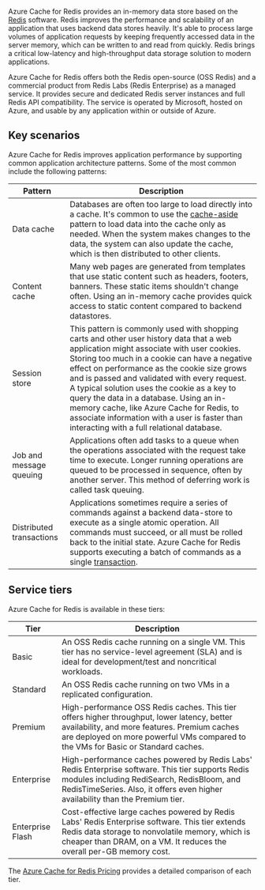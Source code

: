 
Azure Cache for Redis provides an in-memory data store based on the [Redis](https://redis.io/) software. Redis improves the performance and scalability of an application that uses backend data stores heavily. It's able to process large volumes of application requests by keeping frequently accessed data in the server memory, which can be written to and read from quickly. Redis brings a critical low-latency and high-throughput data storage solution to modern applications.

Azure Cache for Redis offers both the Redis open-source (OSS Redis) and a commercial product from Redis Labs (Redis Enterprise) as a managed service. It provides secure and dedicated Redis server instances and full Redis API compatibility. The service is operated by Microsoft, hosted on Azure, and usable by any application within or outside of Azure.

## Key scenarios

Azure Cache for Redis improves application performance by supporting common application architecture patterns. Some of the most common include the following patterns:

| Pattern | Description |
|--|--|
| Data cache | Databases are often too large to load directly into a cache. It's common to use the [cache-aside](https://learn.microsoft.com/en-us/azure/architecture/patterns/cache-aside) pattern to load data into the cache only as needed. When the system makes changes to the data, the system can also update the cache, which is then distributed to other clients. |
| Content cache | Many web pages are generated from templates that use static content such as headers, footers, banners. These static items shouldn't change often. Using an in-memory cache provides quick access to static content compared to backend datastores. |
| Session store | This pattern is commonly used with shopping carts and other user history data that a web application might associate with user cookies. Storing too much in a cookie can have a negative effect on performance as the cookie size grows and is passed and validated with every request. A typical solution uses the cookie as a key to query the data in a database. Using an in-memory cache, like Azure Cache for Redis, to associate information with a user is faster than interacting with a full relational database. |
| Job and message queuing | Applications often add tasks to a queue when the operations associated with the request take time to execute. Longer running operations are queued to be processed in sequence, often by another server.  This method of deferring work is called task queuing. |
| Distributed transactions | Applications sometimes require a series of commands against a backend data-store to execute as a single atomic operation. All commands must succeed, or all must be rolled back to the initial state. Azure Cache for Redis supports executing a batch of commands as a single [transaction](https://redis.io/topics/transactions). |

## Service tiers

Azure Cache for Redis is available in these tiers:

| Tier | Description |
|--|--|
| Basic | An OSS Redis cache running on a single VM. This tier has no service-level agreement (SLA) and is ideal for development/test and noncritical workloads. |
| Standard | An OSS Redis cache running on two VMs in a replicated configuration. |
| Premium | High-performance OSS Redis caches. This tier offers higher throughput, lower latency, better availability, and more features. Premium caches are deployed on more powerful VMs compared to the VMs for Basic or Standard caches. |
| Enterprise | High-performance caches powered by Redis Labs' Redis Enterprise software. This tier supports Redis modules including RediSearch, RedisBloom, and RedisTimeSeries. Also, it offers even higher availability than the Premium tier. |
| Enterprise Flash | Cost-effective large caches powered by Redis Labs' Redis Enterprise software. This tier extends Redis data storage to nonvolatile memory, which is cheaper than DRAM, on a VM. It reduces the overall per-GB memory cost. |

The [Azure Cache for Redis Pricing](https://azure.microsoft.com/pricing/details/cache/) provides a detailed comparison of each tier.
